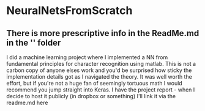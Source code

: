 # NeuralNetsFromScratch

## There is more prescriptive info in the ReadMe.md in the '<algo/>' folder
I did a machine learning project where I implemented a NN from fundamental principles for character recognition using matlab. This is not a carbon copy of anyone elses work and you'd be surprised how sticky the implementation details got as I navigated the theory. It was well worth the effort, but if you're not a huge fan of seemingly tortuous math I would recommend you jump straight into Keras. I have the project report - when I decide to host it publicly (in dropbox or something) I'll link it via the readme.md here
